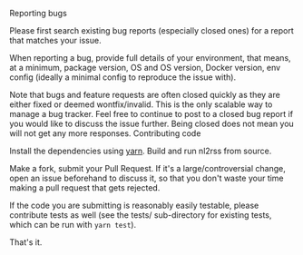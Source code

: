 Reporting bugs

Please first search existing bug reports (especially closed ones) for a report that matches your issue.

When reporting a bug, provide full details of your environment, that means, at a minimum, package version, OS and OS version, Docker version, env config (ideally a minimal config to reproduce the issue with).

Note that bugs and feature requests are often closed quickly as they are either fixed or deemed wontfix/invalid. This is the only scalable way to manage a bug tracker. Feel free to continue to post to a closed bug report if you would like to discuss the issue further. Being closed does not mean you will not get any more responses.
Contributing code

Install the dependencies using [yarn](https://yarnpkg.com). Build and run nl2rss from source.

Make a fork, submit your Pull Request. If it's a large/controversial change, open an issue beforehand to discuss it, so that you don't waste your time making a pull request that gets rejected.

If the code you are submitting is reasonably easily testable, please contribute tests as well (see the tests/ sub-directory for existing tests, which can be run with `yarn test`).

That's it.
